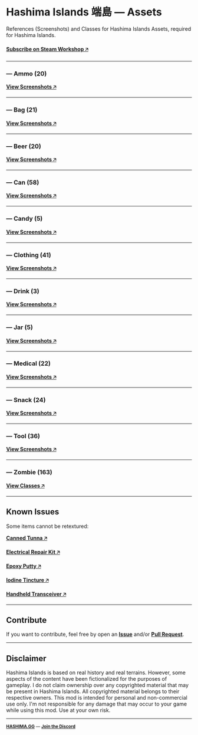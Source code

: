 # Hashima Islands 端島 — Assets

References (Screenshots) and Classes for Hashima Islands Assets, required for Hashima Islands.

#### [Subscribe on Steam Workshop 🡥](https://steamcommunity.com/sharedfiles/filedetails/?id=3001202420)

---

### — Ammo (20)

**[View Screenshots 🡥](ammo/README.md)**

---

### — Bag (21)

**[View Screenshots 🡥](bag/README.md)**

---

### — Beer (20)

**[View Screenshots 🡥](beer/README.md)**

---

### — Can (58)

**[View Screenshots 🡥](can/README.md)**

---

### — Candy (5)

**[View Screenshots 🡥](candy/README.md)**

---

### — Clothing (41)

**[View Screenshots 🡥](clothing/README.md)**

---

### — Drink (3)

**[View Screenshots 🡥](drink/README.md)**

---

### — Jar (5)

**[View Screenshots 🡥](jar/README.md)**

---

### — Medical (22)

**[View Screenshots 🡥](medical/README.md)**

---

### — Snack (24)

**[View Screenshots 🡥](snack/README.md)**

---

### — Tool (36)

**[View Screenshots 🡥](tool/README.md)**

---

### — Zombie (163)

**[View Classes 🡥](zombie/README.md)**

---

## Known Issues

Some items cannot be retextured:

**[Canned Tunna 🡥](https://dayz.fandom.com/wiki/Canned_Tuna)**

**[Electrical Repair Kit 🡥](https://dayz.fandom.com/wiki/Electrical_Repair_Kit)**

**[Epoxy Putty 🡥](https://dayz.fandom.com/wiki/Canned_Tuna)**

**[Iodine Tincture 🡥](https://dayz.fandom.com/wiki/Iodine_Tincture)**

**[Handheld Transceiver 🡥](https://dayz.fandom.com/wiki/Handheld_Transceiver)**

---

## Contribute

If you want to contribute, feel free by open an **[Issue](https://github.com/hashimagg/assets-reference/issues)** and/or **[Pull Request](https://github.com/hashimagg/assets-reference/pulls)**.

---

## Disclaimer

Hashima Islands is based on real history and real terrains. However, some aspects of the content have been fictionalized for the purposes of gameplay. I do not claim ownership over any copyrighted material that may be present in Hashima Islands. All copyrighted material belongs to their respective owners. This mod is intended for personal and non-commercial use only. I'm not responsible for any damage that may occur to your game while using this mod. Use at your own risk.

---

<small>

**[HASHIMA.GG](https://hashima.gg)** — **[Join the Discord](https://discord.gg/Uap8rwekfA)**

</small>
